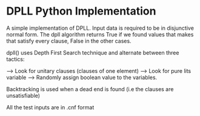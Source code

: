 # DPLL Python Implementation

A simple implementation of DPLL. Input data is required to be in disjunctive normal form.
The dpll algorithm returns True if we found values that makes that satisfy every clause, False in the other cases. 

dpll() uses Depth First Search technique and alternate between three tactics:

--> Look for unitary clauses (clauses of one element)
--> Look for pure lits variable
--> Randomly assign boolean value to the variables. 

Backtracking is used when a dead end is found (i.e the clauses are unsatisfiable)

All the test inputs are in .cnf format
